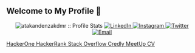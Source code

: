 ## Welcome to My Profile 👋
<p align="center">
<img src="https://komarev.com/ghpvc/?username=atakandenzakdmr&color=blueviolet" alt="atakandenzakdmr :: Profile Stats"></a>
<a href="https://www.linkedin.com/in/atakandenzakdmr" target="_blank"><img alt="LinkedIn" src="https://img.shields.io/badge/LinkedIn-%40atakandenzakdmr-blue"</a>
<a href="https://www.instagram.com/atakandenzakdmr/" <img alt="Instagram" target="_blank"><img alt="Instagram" src="https://img.shields.io/badge/Instagram-%40atakandenzakdmr-blueviolet"</a>
<a href="https://twitter.com/atakandenzakdmr/" target="_blank"><img alt="Twitter" src="https://img.shields.io/badge/Twitter-%40atakandenzakdmr-blue"</a>
<a href="mailto:atakandenizakdemir@gmail.com"><img alt="Email" src="https://img.shields.io/badge/E--Mail-atakandenizakdemir%40gmail.com-orange"</a>

<a href="https://hackerone.com/atakandenzakdmr" link="red"> HackerOne </a>
<a href="https://www.hackerrank.com/atakandenzakdmr" link="blue"> HackerRank </a>
<a href="https://stackoverflow.com/users/16284211/atakan-deniz-akdemir" link="green"> Stack Overflow </a>
<a href="https://www.credly.com/users/atakan-deniz-akdemir" link="yellow"> Credly </a>
<a href="https://www.meetup.com/tr-TR/members/300503703/" link="ocean"> MeetUp </a>
<a href="https://europa.eu/europass/eportfolio/screen/share/51ca9aad-c0f8-484b-b741-1a47c08e352f?lang=en" link="grey"> CV </a>
  
</p>
